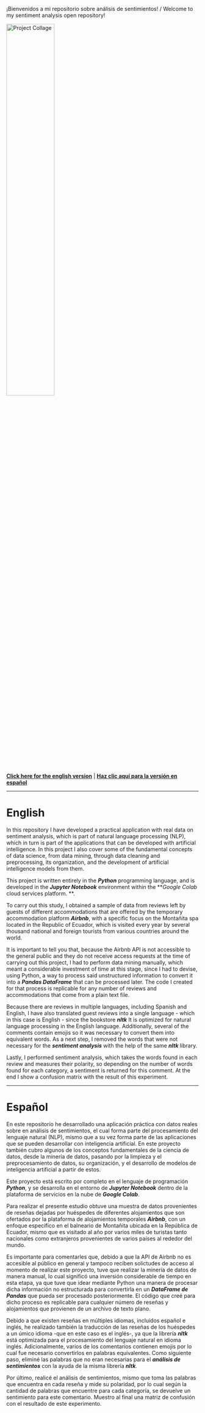 ¡Bienvenidos a mi repositorio sobre an&aacute;lisis de sentimientos! / Welcome to my sentiment analysis open repository!

<img src="https://i.imgur.com/4I0Em2T.png" alt="Project Collage" width="50%">

[**Click here for the english version**](#english) | [**Haz clic aquí para la versión en español**](#español)

---

# English

In this repository I have developed a practical application with real data on sentiment analysis, which is part of natural language processing (NLP), which in turn is part of the applications that can be developed with artificial intelligence. In this project I also cover some of the fundamental concepts of data science, from data mining, through data cleaning and preprocessing, its organization, and the development of artificial intelligence models from them.

This project is written entirely in the ***Python*** programming language, and is developed in the ***Jupyter Notebook*** environment within the ***Google Colab* cloud services platform. **.

To carry out this study, I obtained a sample of data from reviews left by guests of different accommodations that are offered by the temporary accommodation platform ***Airbnb***, with a specific focus on the Montañita spa located in the Republic of Ecuador, which is visited every year by several thousand national and foreign tourists from various countries around the world.

It is important to tell you that, because the Airbnb API is not accessible to the general public and they do not receive access requests at the time of carrying out this project, I had to perform data mining manually, which meant a considerable investment of time at this stage, since I had to devise, using Python, a way to process said unstructured information to convert it into a ***Pandas DataFrame*** that can be processed later. The code I created for that process is replicable for any number of reviews and accommodations that come from a plain text file.

Because there are reviews in multiple languages, including Spanish and English, I have also translated guest reviews into a single language - which in this case is English - since the bookstore ***nltk*** It is optimized for natural language processing in the English language. Additionally, several of the comments contain emojis so it was necessary to convert them into equivalent words. As a next step, I removed the words that were not necessary for the ***sentiment analysis*** with the help of the same ***nltk*** library.

Lastly, I performed sentiment analysis, which takes the words found in each review and measures their polarity, so depending on the number of words found for each category, a sentiment is returned for this comment. At the end I show a confusion matrix with the result of this experiment.

---

# Español

En este repositorio he desarrollado una aplicación práctica con datos reales sobre en análisis de sentimientos, el cual forma parte del procesamiento del lenguaje natural (NLP), mismo que a su vez forma parte de las aplicaciones que se pueden desarrollar con inteligencia artificial. En este proyecto también cubro algunos de los conceptos fundamentales de la ciencia de datos, desde la minería de datos, pasando por la limpieza y el preprocesamiento de datos, su organización, y el desarrollo de modelos de inteligencia artificial a partir de estos.

Este proyecto está escrito por completo en el lenguaje de programación ***Python***, y se desarrolla en el entorno de ***Jupyter Notebook*** dentro de la plataforma de servicios en la nube de ***Google Colab***.

Para realizar el presente estudio obtuve una muestra de datos provenientes de reseñas dejadas por huéspedes de diferentes alojamientos que son ofertados por la plataforma de alojamientos temporales ***Airbnb***, con un enfoque específico en el balneario de Montañita ubicada en la República de Ecuador, mismo que es visitado al año por varios miles de turistas tanto nacionales como extranjeros provenientes de varios países al rededor del mundo.

Es importante para comentarles que, debido a que la API de Airbnb no es accesible al público en general y tampoco reciben solictudes de acceso al momento de realizar este proyecto, tuve que realizar la minería de datos de manera manual, lo cual significó una inversión considerable de tiempo en esta etapa, ya que tuve que idear mediante Python una manera de procesar dicha información no estructurada para convertirla en un ***DataFrame de Pandas*** que pueda ser procesado posteriormente. El código que creé para dicho proceso es replicable para cualquier número de reseñas y alojamientos que provienen de un archivo de texto plano.

Debido a que existen reseñas en múltiples idiomas, incluidos español e inglés, he realizado también la traducción de las reseñas de los huéspedes a un úmico idioma -que en este caso es el inglés-, ya que la librería ***nltk*** está optimizada para el procesamiento del lenguaje natural en idioma inglés. Adicionalmente, varios de los comentarios contienen emojis por lo cual fue necesario convertirlos en palabras equivalentes. Como siguiente paso, eliminé las palabras que no eran necesarias para el ***análisis de sentimientos*** con la ayuda de la misma librería ***nltk***.

Por último, realicé el análisis de sentimientos, mismo que toma las palabras que encuentra en cada reseña y mide su polaridad, por lo cual según la cantidad de palabras que encuentre para cada categoría, se devuelve un sentimiento para este comentario. Muestro al final una matriz de confusión con el resultado de este experimento.
